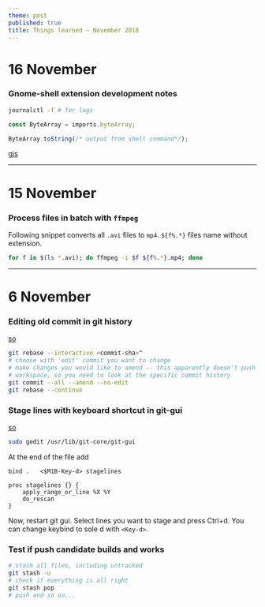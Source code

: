 ```yaml
---
theme: post
published: true
title: Things learned – November 2018
---
```

# 16 November

### Gnome-shell extension development notes
```bash
journalctl -f # for logs
```
```javascript
const ByteArray = imports.byteArray;

ByteArray.toString(/* output from shell command*/);
```

[gjs](https://github.com/GNOME/gjs)

---

# 15 November 

### Process files in batch with `ffmpeg`
Following snippet converts all `.avi` files to `mp4`. `${f%.*}` files name without extension.
```bash
for f in $(ls *.avi); do ffmpeg -i $f ${f%.*}.mp4; done
```
---

# 6 November 

### Editing old commit in git history
[so](https://stackoverflow.com/a/1186549)
```bash
git rebase --interactive <commit-sha>^
# choose with 'edit' commit you want to change
# make changes you would like to amend -- this apparently doesn't push changes to a current
# workspace, so you need to look at the specific commit history
git commit --all --amend --no-edit
git rebase --continue
```

### Stage lines with keyboard shortcut in git-gui
[so](https://stackoverflow.com/questions/32661397/is-there-a-keyboard-shortcut-for-stage-lines-in-git-gui)
```bash
sudo gedit /usr/lib/git-core/git-gui
```

At the end of the file add
```
bind .   <$M1B-Key-d> stagelines

proc stagelines {} {
    apply_range_or_line %X %Y
    do_rescan
}
```

Now, restart git gui. Select lines you want to stage and press Ctrl+d. You can change keybind to sole d with `<Key-d>`.

### Test if push candidate builds and works
```bash
# stash all files, including untracked
git stash -u
# check if everything is all right
git stash pop
# push and so on...
```
